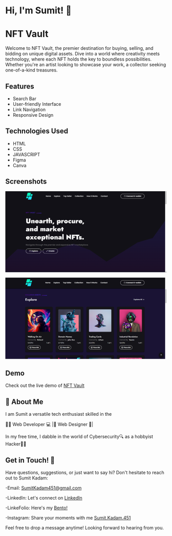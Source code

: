 
# Hi, I'm Sumit! 👋



# NFT Vault

Welcome to NFT Vault, the premier destination for buying, selling, and bidding on unique digital assets. Dive into a world where creativity meets technology, where each NFT holds the key to boundless possibilities. Whether you're an artist looking to showcase your work, a collector seeking one-of-a-kind treasures.
## Features

- Search Bar 
- User-friendly Interface
- Link Navigation
- Responsive Design



## Technologies Used

- HTML
- CSS
- JAVASCRIPT 
- Figma
- Canva

## Screenshots

![App Screenshot](https://github.com/SumitKadam451/NFT-Vault/blob/main/mainPage.png)

![App Screenshot](https://github.com/SumitKadam451/NFT-Vault/blob/main/mainpage2.png)


## Demo

Check out the live demo of [NFT Vault](https://nft-vault.pages.dev/)


## 🚀 About Me
I am Sumit a versatile tech enthusiast skilled in the

👨‍💻 Web Developer 💻 |🎨 Web Designer 🎨| 

In my free time, I dabble in the world of Cybersecurity🔍 as a hobbyist Hacker👨‍💻


## Get in Touch! 📩

Have questions, suggestions, or just want to say hi? Don't hesitate to reach out to Sumit Kadam:

-Email: SumitKadam451@gmail.com

-LinkedIn: Let's connect on [LinkedIn](https://www.linkedin.com/in/sumit-kadam-58b2102b2/)

-LinkeFolio: Here's my [Bento!](https://bento.me/sumit-linkfolio)

-Instagram: Share your moments with me [Sumit.Kadam.451](https://www.instagram.com/sumit.kadam.451/)

Feel free to drop a message anytime! Looking forward to hearing from you.
